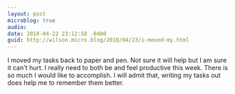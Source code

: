 ```yaml
---
layout: post
microblog: true
audio: 
date: 2018-04-22 23:12:58 -0400
guid: http://wilson.micro.blog/2018/04/23/i-moved-my.html
---
```

 I moved my tasks back to paper and pen. Not sure it will help but I am sure it can't hurt. I really need to both be and feel productive this week. There is so much I would like to accomplish. I will admit that, writing my tasks out does help me to remember them better.
